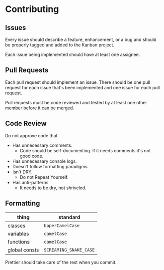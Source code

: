 # Contributing

## Issues

Every issue should describe a feature, enhancement, or a bug and should be
properly tagged and added to the Kanban project.

Each issue being implemented should have at least one assignee.

## Pull Requests

Each pull request should implement an issue. There should be one pull request
for each issue that's been implemented and one issue for each pull request.

Pull requests must be code reviewed and tested by at least one other member
before it can be merged.

## Code Review

Do not approve code that

- Has unnecessary comments.
  - Code should be self-documenting. If it needs comments it's not good code.
- Has unnecessary console logs.
- Doesn't follow formatting paradigms.
- Isn't DRY.
  - Do not Repeat Yourself.
- Has anti-patterns
  - It needs to be dry, not shriveled.

## Formatting

| thing         | standard               |
| ------------- | ---------------------- |
| classes       | `UpperCamelCase`       |
| variables     | `camelCase`            |
| functions     | `camelCase`            |
| global consts | `SCREAMING_SNAKE_CASE` |

Prettier should take care of the rest when you commit.
